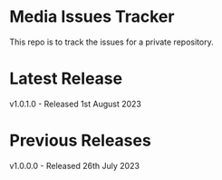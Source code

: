 # Media Issues Tracker

This repo is to track the issues for a private repository.

Latest Release
==========
v1.0.1.0 - Released 1st August 2023

Previous Releases
==========
v1.0.0.0 - Released 26th July 2023
